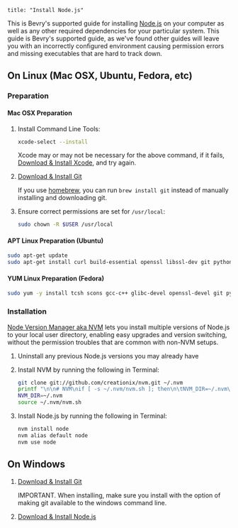 ```
title: "Install Node.js"
```

This is Bevry's supported guide for installing [Node.js](http://nodejs.org/) on your computer as well as any other required dependencies for your particular system. This guide is Bevry's supported guide, as we've found other guides will leave you with an incorrectly configured environment causing permission errors and missing executables that are hard to track down.


## On Linux (Mac OSX, Ubuntu, Fedora, etc)

### Preparation

#### Mac OSX Preparation

1. Install Command Line Tools:

	``` bash
	xcode-select --install
	```

	Xcode may or may not be necessary for the above command, if it fails, [Download & Install Xcode](http://developer.apple.com/xcode/), and try again.

1. [Download & Install Git](http://git-scm.com/download)

	If you use [homebrew](http://brew.sh), you can run `brew install git` instead of manually installing and downloading git.

1. Ensure correct permissions are set for `/usr/local`:

	``` bash
	sudo chown -R $USER /usr/local
	```


#### APT Linux Preparation (Ubuntu)

``` bash
sudo apt-get update
sudo apt-get install curl build-essential openssl libssl-dev git python
```


#### YUM Linux Preparation (Fedora)

``` bash
sudo yum -y install tcsh scons gcc-c++ glibc-devel openssl-devel git python
```


### Installation

[Node Version Manager aka NVM](https://github.com/creationix/nvm) lets you install multiple versions of Node.js to your local user directory, enabling easy upgrades and version switching, without the permission troubles that are common with non-NVM setups.

1. Uninstall any previous Node.js versions you may already have

1. Install NVM by running the following in Terminal:

	``` bash
	git clone git://github.com/creationix/nvm.git ~/.nvm
	printf "\n\n# NVM\nif [ -s ~/.nvm/nvm.sh ]; then\n\tNVM_DIR=~/.nvm\n\tsource ~/.nvm/nvm.sh\nfi" >> ~/.bashrc
	NVM_DIR=~/.nvm
	source ~/.nvm/nvm.sh
	```

1. Install Node.js by running the following in Terminal:

	``` bash
	nvm install node
	nvm alias default node
	nvm use node
	```

## On Windows

1. [Download & Install Git](http://git-scm.com/download)

	IMPORTANT. When installing, make sure you install with the option of making git available to the windows command line.

2. [Download & Install Node.js](http://nodejs.org/#download)

